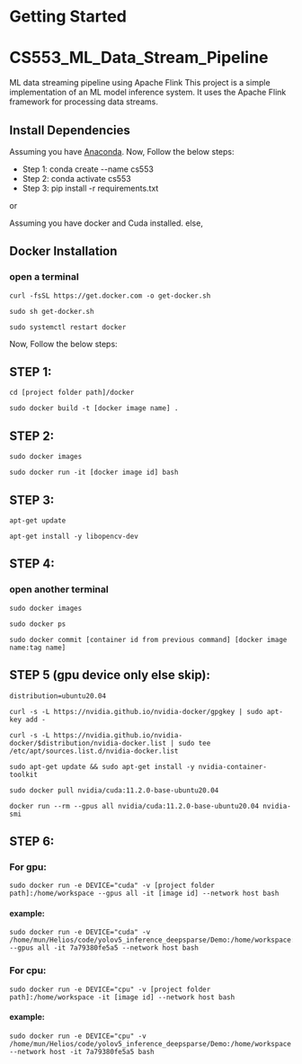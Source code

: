 # Getting Started


# CS553_ML_Data_Stream_Pipeline
ML data streaming pipeline using Apache Flink
This project is a simple implementation of an ML model inference system. It uses the Apache Flink framework for processing data streams.

## Install Dependencies
Assuming you have <a href="https://docs.anaconda.com/anaconda/install/">Anaconda</a>.
Now, Follow the below steps:

- Step 1: conda create --name cs553
- Step 2: conda activate cs553
- Step 3: pip install -r requirements.txt 


















or 


 Assuming you have docker and Cuda installed.
 else,
## Docker Installation 
### open a terminal
 ```
 curl -fsSL https://get.docker.com -o get-docker.sh
 ```
 ```
 sudo sh get-docker.sh
 ```
 ```
 sudo systemctl restart docker
 ```

 Now, Follow the below steps:

## STEP 1:
 ```
 cd [project folder path]/docker
 ```
 ```
 sudo docker build -t [docker image name] .
 ```
## STEP 2:
 ```
 sudo docker images
 ```
 ```
 sudo docker run -it [docker image id] bash
 ```

## STEP 3:
 ```
 apt-get update
 ```
 ```
 apt-get install -y libopencv-dev
 ```

## STEP 4:
 ### open another terminal
 ```
 sudo docker images
 ```
 ```
 sudo docker ps
 ```
 ```
 sudo docker commit [container id from previous command] [docker image name:tag name]
 ```

## STEP 5 (gpu device only else skip):
 ```
 distribution=ubuntu20.04
 ```
 ```
 curl -s -L https://nvidia.github.io/nvidia-docker/gpgkey | sudo apt-key add -
 ```
 ```
 curl -s -L https://nvidia.github.io/nvidia-docker/$distribution/nvidia-docker.list | sudo tee /etc/apt/sources.list.d/nvidia-docker.list
 ```
 ```
 sudo apt-get update && sudo apt-get install -y nvidia-container-toolkit
 ```
 ```
 sudo docker pull nvidia/cuda:11.2.0-base-ubuntu20.04
 ```
 ```
 docker run --rm --gpus all nvidia/cuda:11.2.0-base-ubuntu20.04 nvidia-smi
 ```

## STEP 6:
 ### For gpu:
  ```
  sudo docker run -e DEVICE="cuda" -v [project folder path]:/home/workspace --gpus all -it [image id] --network host bash
  ```

  #### example:
  ```
  sudo docker run -e DEVICE="cuda" -v /home/mun/Helios/code/yolov5_inference_deepsparse/Demo:/home/workspace:/home/workspace --gpus all -it 7a79380fe5a5 --network host bash
  ```

 ### For cpu:
  ```
  sudo docker run -e DEVICE="cpu" -v [project folder path]:/home/workspace -it [image id] --network host bash
  ```

  #### example:
  ```
  sudo docker run -e DEVICE="cpu" -v /home/mun/Helios/code/yolov5_inference_deepsparse/Demo:/home/workspace --network host -it 7a79380fe5a5 bash
  ```